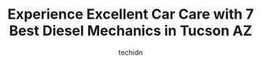 ---
layout: ampstory
image: https://images.unsplash.com/photo-1639928849293-7f9ff81e41d3?ixlib=rb-4.0.3&ixid=MnwxMjA3fDB8MHxwaG90by1wYWdlfHx8fGVufDB8fHx8&auto=format&fit=crop&w=640&h=853&q=80
author: techidn
featured: false
description: When it comes to maintaining and repairing your vehicle in Tucson  AZ , USA, you deserve nothing but the best. Thats why the 7 best Diesel Mechanic in the area are here to offer their exper
title: Experience Excellent Car Care with 7 Best Diesel Mechanics in Tucson  AZ
cover:
   title: Experience Excellent Car Care with 7 Best Diesel Mechanics in Tucson  AZ
   subtitle: Rickpate
   background: https://images.unsplash.com/photo-1639928849293-7f9ff81e41d3?ixlib=rb-4.0.3&ixid=MnwxMjA3fDB8MHxwaG90by1wYWdlfHx8fGVufDB8fHx8&auto=format&fit=crop&w=640&h=853&q=80

pages: 
 - layout: thirds
   top: <h1>#1 Tucson Truck Repair and Towing</h1>
   bottom: "<p>Excellent service! Very nice and knowledgeable mechanics! My Freightliner transmission got bad and needed to replace it! In the morning I checked in and same day they did</p>"
   background: https://www.knot35.com/toplist/wp-content/uploads/2023/06/best-diesel-mechanic-1-in-tucson-az-1685836117.jpeg
   backgroundblur: true
 - layout: thirds
   top: <h1>#2 Arizonas Affordable Diesel Tech</h1>
   bottom: "<p>3661 E Speedway Blvd, Tucson, AZ 85716, United States</p>"
   background: https://www.knot35.com/toplist/wp-content/uploads/2023/06/best-diesel-mechanic-2-in-tucson-az-1685836117.jpeg
   cta:
      link: https://www.knot35.com/toplist/experience-excellent-car-care-with-7-best-diesel-mechanics-in-tucson-az/
      text: Experience Excellent Car Care with 7 Best Diesel Mechanics in Tucson  AZ
 - layout: thirds
   top: <h1>#3 Goldies Diesel</h1>
   bottom: "<p>2900 N Oracle Rd, Tucson, AZ 85705, United States</p>"
   background: https://www.knot35.com/toplist/wp-content/uploads/2023/06/best-diesel-mechanic-3-in-tucson-az-1685836118.jpeg
   cta:
      link: https://www.knot35.com/toplist/experience-excellent-car-care-with-7-best-diesel-mechanics-in-tucson-az/
      text: Experience Excellent Car Care with 7 Best Diesel Mechanics in Tucson  AZ
 - layout: thirds
   top: <h1>#4 W.W. Williams</h1>
   bottom: "<p>1375 W Glenn St, Tucson, AZ 85705, United States</p>"
   background: https://images.unsplash.com/photo-1546497974-b213c9efb599?ixlib=rb-4.0.3&ixid=MnwxMjA3fDB8MHxwaG90by1wYWdlfHx8fGVufDB8fHx8&auto=format&fit=crop&w=640&h=853&q=80
   cta:
      link: https://www.knot35.com/toplist/experience-excellent-car-care-with-7-best-diesel-mechanics-in-tucson-az/
      text: Experience Excellent Car Care with 7 Best Diesel Mechanics in Tucson  AZ
 - layout: thirds
   top: <h1>#5 AUTOMOTIVE AND DIESEL PERFORMANCE</h1>
   bottom: "<p>5901 E 22nd St, Tucson, AZ 85711, United States</p>"
   background: https://images.unsplash.com/photo-1614648718611-0635f29016cb?ixlib=rb-4.0.3&ixid=MnwxMjA3fDB8MHxwaG90by1wYWdlfHx8fGVufDB8fHx8&auto=format&fit=crop&w=640&h=853&q=80
   cta:
      link: https://www.knot35.com/toplist/experience-excellent-car-care-with-7-best-diesel-mechanics-in-tucson-az/
      text: Experience Excellent Car Care with 7 Best Diesel Mechanics in Tucson  AZ
 - layout: thirds
   top: <h1>#6 Silver Eagle Truck & Trailer Repairs</h1>
   bottom: "<p>3225 E 48th St, Tucson, AZ 85713, United States</p>"
   background: https://images.unsplash.com/photo-1515405295579-ba7b45403062?ixlib=rb-4.0.3&ixid=MnwxMjA3fDB8MHxwaG90by1wYWdlfHx8fGVufDB8fHx8&auto=format&fit=crop&w=640&h=853&q=80
   cta:
      link: https://www.knot35.com/toplist/experience-excellent-car-care-with-7-best-diesel-mechanics-in-tucson-az/
      text: Experience Excellent Car Care with 7 Best Diesel Mechanics in Tucson  AZ
 - layout: thirds
   top: <h1>#7 Accu-Trac Truck Repair</h1>
   bottom: "<p>7230 S Frances Ave, Tucson, AZ 85756, United States</p>"
   background: https://images.unsplash.com/photo-1536745287225-21d689278fd1?ixlib=rb-4.0.3&ixid=MnwxMjA3fDB8MHxwaG90by1wYWdlfHx8fGVufDB8fHx8&auto=format&fit=crop&w=640&h=853&q=80
   cta:
      link: https://www.knot35.com/toplist/experience-excellent-car-care-with-7-best-diesel-mechanics-in-tucson-az/
      text: Experience Excellent Car Care with 7 Best Diesel Mechanics in Tucson  AZ
 - layout: thirds
   middle: Continue reading...
   background: https://images.unsplash.com/photo-1527067829737-402993088e6b?ixlib=rb-4.0.3&ixid=MnwxMjA3fDB8MHxwaG90by1wYWdlfHx8fGVufDB8fHx8&auto=format&fit=crop&w=640&h=853&q=80
   cta:
      link: https://www.knot35.com/toplist/experience-excellent-car-care-with-7-best-diesel-mechanics-in-tucson-az/
      text: Experience Excellent Car Care with 7 Best Diesel Mechanics in Tucson  AZ
      
---